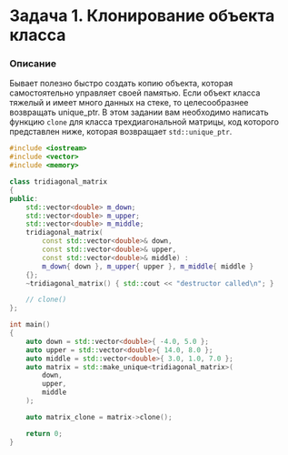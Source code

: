 # Задача 1. Клонирование объекта класса

### Описание
Бывает полезно быстро создать копию объекта, которая самостоятельно управляет своей памятью.
Если объект класса тяжелый и имеет много данных на стеке, то целесообразнее возвращать unique_ptr.
В этом задании вам необходимо написать функцию `clone` для класса трехдиагональной матрицы, код которого представлен
ниже, которая возвращает `std::unique_ptr`.

``` C++
#include <iostream>
#include <vector>
#include <memory>

class tridiagonal_matrix
{
public:
    std::vector<double> m_down;
    std::vector<double> m_upper;
    std::vector<double> m_middle;
    tridiagonal_matrix(
        const std::vector<double>& down,
        const std::vector<double>& upper,
        const std::vector<double>& middle) :
        m_down{ down }, m_upper{ upper }, m_middle{ middle }
    {};
    ~tridiagonal_matrix() { std::cout << "destructor called\n"; }

    // clone()
};

int main()
{
    auto down = std::vector<double>{ -4.0, 5.0 };
    auto upper = std::vector<double>{ 14.0, 8.0 };
    auto middle = std::vector<double>{ 3.0, 1.0, 7.0 };
    auto matrix = std::make_unique<tridiagonal_matrix>(
        down,
        upper,
        middle
    );

    auto matrix_clone = matrix->clone();

    return 0;
}
```
